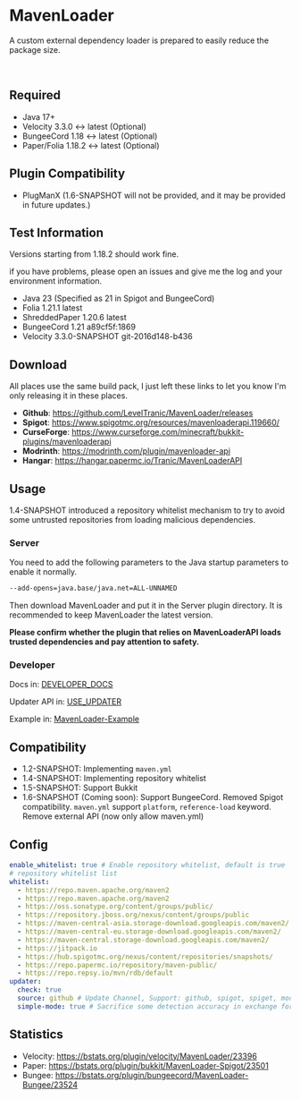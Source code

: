 # MavenLoader
A custom external dependency loader is prepared to easily reduce the package size.

<div align=center>
<img src="https://badges.moddingx.org/modrinth/downloads/mavenloader-api" alt="">
<img src="https://badges.moddingx.org/modrinth/versions/mavenloader-api" alt="">
<img src="https://badges.moddingx.org/curseforge/downloads/1104872" alt="">
<img src="https://badges.moddingx.org/curseforge/versions/1104872" alt="">
<img src="https://pluginbadges.glitch.me/api/v1/dl/MavenLoaderAPI+Spigot-limegreen.svg?spigot=mavenloaderapi.119660&bukkit=mavenloaderapi&github=LevelTranic/MavenLoader&style=for-the-badge" alt="">
<img src="https://img.shields.io/github/commit-activity/w/LevelTranic/MavenLoader?style=flat-square" alt="">
<img src="https://img.shields.io/github/downloads/LevelTranic/MavenLoader/total?style=flat-square" alt="">
<img src="https://img.shields.io/github/release-date/LevelTranic/MavenLoader?style=flat-square" alt="">
<img src="https://img.shields.io/github/v/release/LevelTranic/MavenLoader?style=flat-square" alt="">
</div>

## Required
- Java 17+
- Velocity 3.3.0 ↔ latest (Optional)
- BungeeCord 1.18 ↔ latest (Optional)
- Paper/Folia 1.18.2 ↔ latest (Optional)

## Plugin Compatibility
- PlugManX (1.6-SNAPSHOT will not be provided, and it may be provided in future updates.)

## Test Information
Versions starting from 1.18.2 should work fine.

if you have problems, please open an issues and give me the log and your environment information.

- Java 23 (Specified as 21 in Spigot and BungeeCord)
- Folia 1.21.1 latest
- ShreddedPaper 1.20.6 latest
- BungeeCord 1.21 a89cf5f:1869
- Velocity 3.3.0-SNAPSHOT git-2016d148-b436

## Download
All places use the same build pack, I just left these links to let you know I'm only releasing it in these places.

- **Github**: https://github.com/LevelTranic/MavenLoader/releases
- **Spigot**: https://www.spigotmc.org/resources/mavenloaderapi.119660/
- **CurseForge**: https://www.curseforge.com/minecraft/bukkit-plugins/mavenloaderapi
- **Modrinth**: https://modrinth.com/plugin/mavenloader-api
- **Hangar**: https://hangar.papermc.io/Tranic/MavenLoaderAPI

## Usage
1.4-SNAPSHOT introduced a repository whitelist mechanism to try to avoid some untrusted repositories from loading malicious dependencies.

### Server
You need to add the following parameters to the Java startup parameters to enable it normally.

```bash
--add-opens=java.base/java.net=ALL-UNNAMED
```

Then download MavenLoader and put it in the Server plugin directory. It is recommended to keep MavenLoader the latest version.

**Please confirm whether the plugin that relies on MavenLoaderAPI loads trusted dependencies and pay attention to safety.**

### Developer
Docs in: [DEVELOPER_DOCS](DEVELOPER_DOCS.md)

Updater API in: [USE_UPDATER](USE_UPDATER.md)

Example in: [MavenLoader-Example](https://github.com/LevelTranic/MavenLoader-Example)

## Compatibility
- 1.2-SNAPSHOT: Implementing `maven.yml`
- 1.4-SNAPSHOT: Implementing repository whitelist
- 1.5-SNAPSHOT: Support Bukkit
- 1.6-SNAPSHOT (Coming soon): Support BungeeCord. Removed Spigot compatibility. `maven.yml` support `platform`, `reference-load` keyword. Remove external API (now only allow maven.yml)

## Config
```yaml
enable_whitelist: true # Enable repository whitelist, default is true
# repository whitelist list
whitelist:
  - https://repo.maven.apache.org/maven2
  - https://repo.maven.apache.org/maven2
  - https://oss.sonatype.org/content/groups/public/
  - https://repository.jboss.org/nexus/content/groups/public
  - https://maven-central-asia.storage-download.googleapis.com/maven2/
  - https://maven-central-eu.storage-download.googleapis.com/maven2/
  - https://maven-central.storage-download.googleapis.com/maven2/
  - https://jitpack.io
  - https://hub.spigotmc.org/nexus/content/repositories/snapshots/
  - https://repo.papermc.io/repository/maven-public/
  - https://repo.repsy.io/mvn/rdb/default
updater:
  check: true
  source: github # Update Channel, Support: github, spigot, spiget, modrinth, hangar
  simple-mode: true # Sacrifice some detection accuracy in exchange for some performance. (default: true)
```

## Statistics
- Velocity: https://bstats.org/plugin/velocity/MavenLoader/23396
- Paper: https://bstats.org/plugin/bukkit/MavenLoader-Spigot/23501
- Bungee: https://bstats.org/plugin/bungeecord/MavenLoader-Bungee/23524